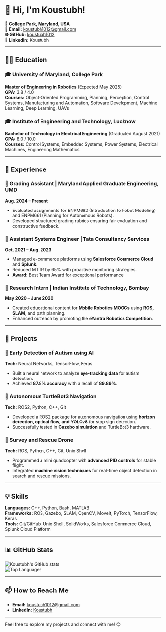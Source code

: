 # 👋 Hi, I'm Koustubh!

**📍 College Park, Maryland, USA**  
**📧 Email:** koustubh1012@gmail.com  
**🌐 GitHub:** [koustubh1012](https://github.com/koustubh1012)  
**🔗 LinkedIn:** [Koustubh](https://www.linkedin.com/in/koustubh-j/)

---

## 👨‍🎓 Education

### 🎓 University of Maryland, College Park  
**Master of Engineering in Robotics** (Expected May 2025)  
**GPA:** 3.8 / 4.0  
**Courses:** Object-Oriented Programming, Planning, Perception, Control Systems, Manufacturing and Automation, Software Development, Machine Learning, Deep Learning, UAVs

### 🎓 Institute of Engineering and Technology, Lucknow  
**Bachelor of Technology in Electrical Engineering** (Graduated August 2021)  
**GPA:** 8.0 / 10.0  
**Courses:** Control Systems, Embedded Systems, Power Systems, Electrical Machines, Engineering Mathematics

---

## 💼 Experience

### 📌 Grading Assistant | Maryland Applied Graduate Engineering, UMD  
**Aug. 2024 – Present**  
- Evaluated assignments for ENPM662 (Introduction to Robot Modeling) and ENPM661 (Planning for Autonomous Robots).  
- Developed structured grading rubrics ensuring fair evaluation and constructive feedback.  

### 📌 Assistant Systems Engineer | Tata Consultancy Services  
**Oct. 2021 – Aug. 2023**  
- Managed e-commerce platforms using **Salesforce Commerce Cloud** and **Splunk**.  
- Reduced MTTR by 65% with proactive monitoring strategies.  
- **Award:** Best Team Award for exceptional performance.  

### 📌 Research Intern | Indian Institute of Technology, Bombay  
**May 2020 – June 2020**  
- Created educational content for **Mobile Robotics MOOCs** using **ROS, SLAM**, and path planning.  
- Enhanced outreach by promoting the **eYantra Robotics Competition**.  

---

## 🔬 Projects

### 🧠 Early Detection of Autism using AI  
**Tech:** Neural Networks, TensorFlow, Keras  
- Built a neural network to analyze **eye-tracking data** for autism detection.  
- Achieved **87.8% accuracy** with a recall of **89.89%**.  

### 🤖 Autonomous TurtleBot3 Navigation  
**Tech:** ROS2, Python, C++, Git  
- Developed a ROS2 package for autonomous navigation using **horizon detection, optical flow, and YOLOv8** for stop sign detection.  
- Successfully tested in **Gazebo simulation** and TurtleBot3 hardware.  

### 🚁 Survey and Rescue Drone  
**Tech:** ROS, Python, C++, Git, Unix Shell  
- Programmed a mini quadcopter with **advanced PID controls** for stable flight.  
- Integrated **machine vision techniques** for real-time object detection in search and rescue missions.  

---

## 💡 Skills

**Languages:** C++, Python, Bash, MATLAB  
**Frameworks:** ROS, Gazebo, SLAM, OpenCV, MoveIt, PyTorch, TensorFlow, Keras  
**Tools:** Git/GitHub, Unix Shell, SolidWorks, Salesforce Commerce Cloud, Splunk Cloud Platform  

---

## 📊 GitHub Stats

![Koustubh's GitHub stats](https://github-readme-stats.vercel.app/api?username=koustubh1012&show_icons=true&theme=radical)  
![Top Languages](https://github-readme-stats.vercel.app/api/top-langs/?username=koustubh1012&layout=compact&theme=radical)

---

## 📫 How to Reach Me

- **Email:** koustubh1012@gmail.com  
- **LinkedIn:** [Koustubh](https://www.linkedin.com/in/koustubh-j/)  

---

Feel free to explore my projects and connect with me! 😊

